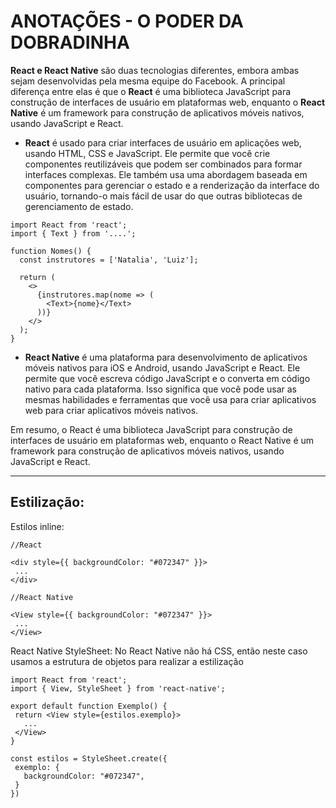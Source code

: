 # ANOTAÇÕES - O PODER DA DOBRADINHA

**React e React Native** são duas tecnologias diferentes, embora ambas sejam desenvolvidas pela mesma equipe do Facebook. A principal diferença entre elas é que o **React** é uma biblioteca JavaScript para construção de interfaces de usuário em plataformas web, enquanto o **React Native** é um framework para construção de aplicativos móveis nativos, usando JavaScript e React.

- **React** é usado para criar interfaces de usuário em aplicações web, usando HTML, CSS e JavaScript. Ele permite que você crie componentes reutilizáveis que podem ser combinados para formar interfaces complexas. Ele também usa uma abordagem baseada em componentes para gerenciar o estado e a renderização da interface do usuário, tornando-o mais fácil de usar do que outras bibliotecas de gerenciamento de estado.

```
import React from 'react';
import { Text } from '....';

function Nomes() {
  const instrutores = ['Natalia', 'Luiz'];

  return (
    <>
      {instrutores.map(nome => (
        <Text>{nome}</Text>
      ))}
    </>
  );
}
```

- **React Native** é uma plataforma para desenvolvimento de aplicativos móveis nativos para iOS e Android, usando JavaScript e React. Ele permite que você escreva código JavaScript e o converta em código nativo para cada plataforma. Isso significa que você pode usar as mesmas habilidades e ferramentas que você usa para criar aplicativos web para criar aplicativos móveis nativos.

Em resumo, o React é uma biblioteca JavaScript para construção de interfaces de usuário em plataformas web, enquanto o React Native é um framework para construção de aplicativos móveis nativos, usando JavaScript e React.

--- 
## Estilização:
 Estilos inline:

 ```
 //React

 <div style={{ backgroundColor: "#072347" }}>
  ...
 </div>
 ```

 ```
 //React Native

 <View style={{ backgroundColor: "#072347" }}>
  ...
 </View>
 ```

 React Native StyleSheet:
  No React Native não há CSS, então neste caso usamos a estrutura de objetos para realizar a estilização

 ```
 import React from 'react';
 import { View, StyleSheet } from 'react-native';

 export default function Exemplo() {
  return <View style={estilos.exemplo}>
    ...
  </View>
 }

 const estilos = StyleSheet.create({
  exemplo: {
    backgroundColor: "#072347",
  }
 })
 ```
